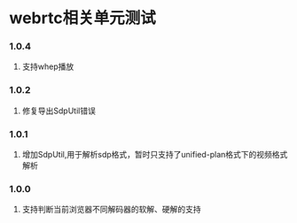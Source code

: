 # webrtc相关单元测试

### 1.0.4
  1. 支持whep播放

### 1.0.2
  1. 修复导出SdpUtil错误

### 1.0.1
  1. 增加SdpUtil,用于解析sdp格式，暂时只支持了unified-plan格式下的视频格式解析

### 1.0.0
  1. 支持判断当前浏览器不同解码器的软解、硬解的支持

